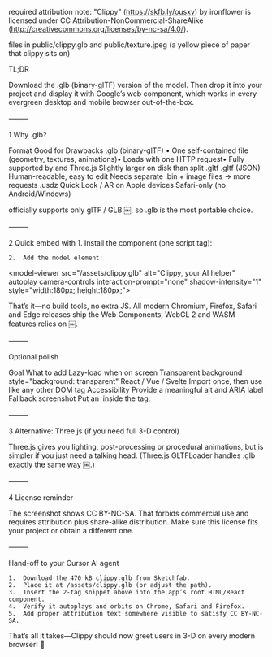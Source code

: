 required attribution note: "Clippy" (https://skfb.ly/ousxv) by ironflower is licensed under CC Attribution-NonCommercial-ShareAlike (http://creativecommons.org/licenses/by-nc-sa/4.0/).

files in public/clippy.glb and public/texture.jpeg (a yellow piece of paper that clippy sits on)



TL;DR

Download the .glb (binary-glTF) version of the model.
Then drop it into your project and display it with Google’s <model-viewer> web component, which works in every evergreen desktop and mobile browser out-of-the-box.

⸻

1  Why .glb?

Format	Good for	Drawbacks
.glb (binary-glTF)	• One self-contained file (geometry, textures, animations)• Loads with one HTTP request• Fully supported by <model-viewer> and Three.js	Slightly larger on disk than split .gltf
.gltf (JSON)	Human-readable, easy to edit	Needs separate .bin + image files → more requests
.usdz	Quick Look / AR on Apple devices	Safari-only (no Android/Windows)

<model-viewer> officially supports only glTF / GLB  ￼, so .glb is the most portable choice.

⸻

2  Quick embed with <model-viewer>
	1.	Install the component (one script tag):

<!-- place this once, anywhere before </body> -->
<script type="module"
        src="https://unpkg.com/@google/model-viewer/dist/model-viewer.min.js">
</script>

	2.	Add the model element:

<model-viewer
  src="/assets/clippy.glb"      <!-- path to your .glb -->
  alt="Clippy, your AI helper"
  autoplay                      <!-- play default animation -->
  camera-controls               <!-- mouse/touch orbit -->
  interaction-prompt="none"     <!-- hide the tutorial hint -->
  shadow-intensity="1"
  style="width:180px; height:180px;">
</model-viewer>

That’s it—no build tools, no extra JS. All modern Chromium, Firefox, Safari and Edge releases ship the Web Components, WebGL 2 and WASM features <model-viewer> relies on  ￼.

⸻

Optional polish

Goal	What to add
Lazy-load when on screen	<model-viewer loading="lazy">
Transparent background	style="background: transparent"
React / Vue / Svelte	Import once, then use <model-viewer> like any other DOM tag
Accessibility	Provide a meaningful alt and ARIA label
Fallback screenshot	Put an <img> inside the tag: <model-viewer> <img src="clippy.png" alt=""> </model-viewer>


⸻

3  Alternative: Three.js (if you need full 3-D control)

<script src="https://unpkg.com/three@0.166.0/build/three.min.js"></script>
<script src="https://unpkg.com/three@0.166.0/examples/jsm/loaders/GLTFLoader.js" type="module"></script>

<script type="module">
  import { GLTFLoader } from 'https://unpkg.com/three@0.166.0/examples/jsm/loaders/GLTFLoader.js';

  const scene = new THREE.Scene();
  const camera = new THREE.PerspectiveCamera(45, innerWidth/innerHeight, 0.1, 100);
  camera.position.set(0, 1.4, 2);

  const renderer = new THREE.WebGLRenderer({ antialias: true, alpha: true });
  renderer.setSize(innerWidth, innerHeight);
  document.body.appendChild(renderer.domElement);

  new GLTFLoader().load('/assets/clippy.glb', gltf => {
    scene.add(gltf.scene);
    animate();
  });

  function animate() { requestAnimationFrame(animate); renderer.render(scene, camera); }
</script>

Three.js gives you lighting, post-processing or procedural animations, but <model-viewer> is simpler if you just need a talking head.  (Three.js GLTFLoader handles .glb exactly the same way  ￼.)

⸻

4  License reminder

The screenshot shows CC BY-NC-SA. That forbids commercial use and requires attribution plus share-alike distribution. Make sure this license fits your project or obtain a different one.

⸻

Hand-off to your Cursor AI agent

	1.	Download the 470 kB clippy.glb from Sketchfab.
	2.	Place it at /assets/clippy.glb (or adjust the path).
	3.	Insert the 2-tag snippet above into the app’s root HTML/React component.
	4.	Verify it autoplays and orbits on Chrome, Safari and Firefox.
	5.	Add proper attribution text somewhere visible to satisfy CC BY-NC-SA.

That’s all it takes—Clippy should now greet users in 3-D on every modern browser! 🎉
